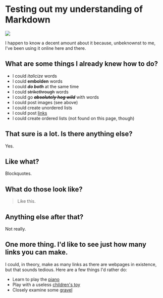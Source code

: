 # Testing out my understanding of Markdown
![](https://upload.wikimedia.org/wikipedia/commons/thumb/4/48/Markdown-mark.svg/1200px-Markdown-mark.svg.png)

I happen to know a decent amount about it because, unbeknownst to me, I've been using it online here and there.

## What are some things I already knew how to do?
- I could *italicize* words
- I could **embolden** words
- I could ***do both*** at the same time
- I could ~~strikethrough~~ words
- I could go ~~***absolutely hog wild***~~ with words
- I could post images (see above)
- I could create unordered lists
- I could post [links](https://github.com/jakobzhao/geog495/tree/main/labs/lab01)
- I could create ordered lists (not found on this page, though)

## That sure is a lot. Is there anything else?
Yes.

## Like what?
Blockquotes.

## What do those look like?
> Like this.

## Anything else after that?
Not really.

## One more thing. I'd like to see just how many links you can make.
I could, in theory, make as many links as there are webpages in existence, but that sounds tedious. Here are a few things I'd rather do:

- Learn to play the [piano](https://en.wikipedia.org/wiki/Piano)
- Play with a useless [children's toy](https://en.wikipedia.org/wiki/Yo-yo)
- Closely examine some [gravel](https://en.wikipedia.org/wiki/Gravel)